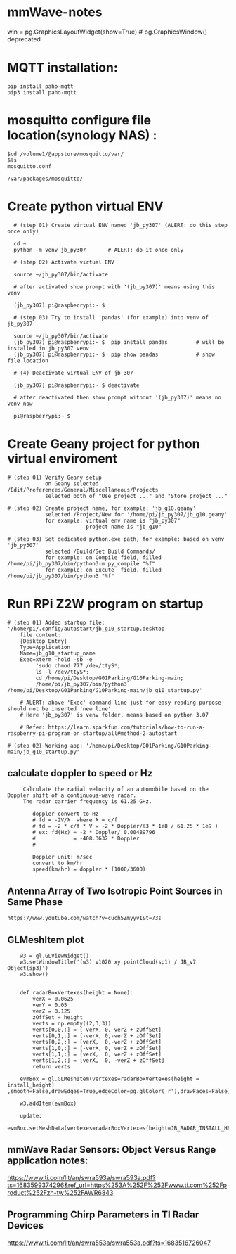 # mmWave-notes

win = pg.GraphicsLayoutWidget(show=True) # pg.GraphicsWindow() deprecated



# MQTT installation:
    pip install paho-mqtt
    pip3 install paho-mqtt
    
    

# mosquitto configure file location(synology NAS) :
    $cd /volume1/@appstore/mosquitto/var/
    $ls
    mosquitto.conf
    
    /var/packages/mosquitto/
    
    
# Create python virtual ENV 
      
      # (step 01) Create virtual ENV named 'jb_py307' (ALERT: do this step once only)  
      
      cd ~
      python -m venv jb_py307       # ALERT: do it once only

      # (step 02) Activate virtual ENV
      
      source ~/jb_py307/bin/activate

      # after activated show prompt with '(jb_py307)' means using this venv  
      
      (jb_py307) pi@raspberrypi:~ $

      # (step 03) Try to install 'pandas' (for example) into venv of jb_py307
      
      source ~/jb_py307/bin/activate
      (jb_py307) pi@raspberrypi:~ $  pip install pandas         # will be installed in jb_py307 venv 
      (jb_py307) pi@raspberrypi:~ $  pip show pandas            # show file location

      # (4) Deactivate virtual ENV of jb_307
      
      (jb_py307) pi@raspberrypi:~ $ deactivate
      
      # after deactivated then show prompt without '(jb_py307)' means no venv now
      
      pi@raspberrypi:~ $ 
      

# Create Geany project for python virtual enviroment 
    
    # (step 01) Verify Geany setup
                on Geany selected /Edit/Preferences/General/Miscellaneous/Projects
                selected both of "Use project ..." and "Store project ..."  

    # (step 02) Create project name, for example: 'jb_g10.geany' 
                selected /Project/New for '/home/pi/jb_py307/jb_g10.geany' 
                for example: virtual env name is "jb_py307"
                             project name is "jb_g10"

    # (step 03) Set dedicated python.exe path, for example: based on venv 'jb_py307' 
                selected /Build/Set Build Commands/ 
                for example: on Compile field, filled /home/pi/jb_py307/bin/python3-m py_compile "%f"  
                for example: on Excute  field, filled /home/pi/jb_py307/bin/python3 "%f" 

# Run RPi Z2W program on startup

    # (step 01) Added startup file: '/home/pi/.config/autostart/jb_g10_startup.desktop' 
        file content:
        [Desktop Entry]
        Type=Application
        Name=jb_g10_startup_name
        Exec=xterm -hold -sb -e 
             'sudo chmod 777 /dev/ttyS*; 
             ls -l /dev/ttyS*; 
             cd /home/pi/Desktop/G01Parking/G10Parking-main; 
             /home/pi/jb_py307/bin/python3 /home/pi/Desktop/G01Parking/G10Parking-main/jb_g10_startup.py'
        
        # ALERT: above 'Exec' command line just for easy reading purpose should not be inserted 'new line'
        # Here 'jb_py307' is venv folder, means based on python 3.07
        
        # Refer: https://learn.sparkfun.com/tutorials/how-to-run-a-raspberry-pi-program-on-startup/all#method-2-autostart     
    
    # (step 02) Working app: '/home/pi/Desktop/G01Parking/G10Parking-main/jb_g10_startup.py'
   
   
   
 ## calculate doppler to speed or Hz

         Calculate the radial velocity of an automobile based on the Doppler shift of a continuous-wave radar. 
         The radar carrier frequency is 61.25 GHz.  
            
            doppler convert to Hz
            # fd = -2V/λ  where λ = c/f
            # fd = -2 * c/f * V = -2 * Doppler/(3 * 1e8 / 61.25 * 1e9 ) 
            # ex: fd(Hz) = -2 * Doppler/ 0.00489796  
            #            = -408.3632 * Doppler
            #
            
            Doppler unit: m/sec
            convert to km/hr 
            speed(km/hr) = doppler * (1000/3600)
            
 ## Antenna Array of Two Isotropic Point Sources in Same Phase
    
    https://www.youtube.com/watch?v=cuch5ZmyyvI&t=73s


## GLMeshItem plot

        w3 = gl.GLViewWidget()
        w3.setWindowTitle('(w3) v1020 xy pointCloud(sp1) / JB_v7 Object(sp3)')
        w3.show()
        
        
        def radarBoxVertexes(height = None):
            verX = 0.0625
            verY = 0.05
            verZ = 0.125
            zOffSet = height
            verts = np.empty((2,3,3))
            verts[0,0,:] = [-verX, 0, verZ + zOffSet]
            verts[0,1,:] = [-verX, 0,-verZ + zOffSet]
            verts[0,2,:] = [verX,  0,-verZ + zOffSet]
            verts[1,0,:] = [-verX, 0, verZ + zOffSet]
            verts[1,1,:] = [verX,  0, verZ + zOffSet]
            verts[1,2,:] = [verX,  0, -verZ + zOffSet]
            return verts

        evmBox = gl.GLMeshItem(vertexes=radarBoxVertexes(height = install_height) ,smooth=False,drawEdges=True,edgeColor=pg.glColor('r'),drawFaces=False)

        w3.addItem(evmBox)

        update:
        evmBox.setMeshData(vertexes=radarBoxVertexes(height=JB_RADAR_INSTALL_HEIGHT),smooth=False,drawEdges=True,edgeColor=pg.glColor('r'),drawFaces=False)

## mmWave Radar Sensors: Object Versus Range application notes:

https://www.ti.com/lit/an/swra593a/swra593a.pdf?ts=1683599374296&ref_url=https%253A%252F%252Fwww.ti.com%252Fproduct%252Fzh-tw%252FAWR6843

## Programming Chirp Parameters in TI Radar Devices

https://www.ti.com/lit/an/swra553a/swra553a.pdf?ts=1683516726047
